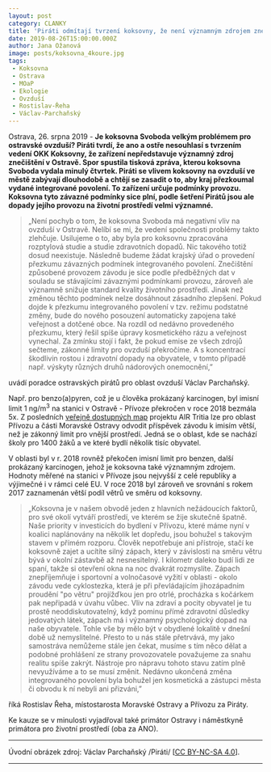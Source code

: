 ```yaml
---
layout: post
category: CLANKY
title: 'Piráti odmítají tvrzení koksovny, že není významným zdrojem znečištění ovzduší v Ostravě'
date: 2019-08-26T15:00:00.000Z
author: Jana Ožanová
image: posts/koksovna_4koure.jpg
tags:
 - Koksovna
 - Ostrava
 - MOaP
 - Ekologie
 - Ovzduší
 - Rostislav-Řeha
 - Václav-Parchaňský
---
```


Ostrava, 26. srpna 2019 - **Je koksovna Svoboda velkým problémem pro ostravské ovzduší? Piráti tvrdí, že ano a ostře nesouhlasí s tvrzením vedení OKK Koksovny, že zařízení nepředstavuje významný zdroj znečištění v Ostravě. Spor spustila tisková zpráva, kterou koksovna Svoboda vydala minulý čtvrtek. Piráti se vlivem koksovny na ovzduší ve městě zabývají dlouhodobě a chtějí se zasadit o to, aby kraj přezkoumal vydané integrované povolení. To zařízení určuje podmínky provozu. Koksovna tyto závazné podmínky sice plní, podle šetření Pirátů jsou ale dopady jejího provozu na životní prostředí velmi významné.**

> „Není pochyb o tom, že koksovna Svoboda má negativní vliv na ovzduší v Ostravě. Nelíbí se mi, že vedení společnosti problémy takto zlehčuje. Usilujeme o to, aby byla pro koksovnu zpracována rozptylová studie a studie zdravotních dopadů. Nic takového totiž dosud neexistuje. Následně budeme žádat krajský úřad o provedení přezkumu závazných podmínek integrovaného povolení. Znečištění způsobené provozem závodu je sice podle předběžných dat v souladu se stávajícími závaznými podmínkami provozu, zároveň ale významně snižuje standard kvality životního prostředí. Jinak než změnou těchto podmínek nelze dosáhnout zásadního zlepšení. Pokud dojde k přezkumu integrovaného povolení v tzv. režimu podstatné změny, bude do nového posouzení automaticky zapojena také veřejnost a dotčené obce. Na rozdíl od nedávno provedeného přezkumu, který řešil spíše úpravy kosmetického rázu a veřejnost vynechal. Za zmínku stojí i fakt, že pokud emise ze všech zdrojů sečteme, zákonné limity pro ovzduší překročíme. A s koncentrací škodlivin rostou i zdravotní dopady na obyvatele, v tomto případě např. výskyty různých druhů nádorových onemocnění,”

uvádí poradce ostravských pirátů pro oblast ovzduší Václav Parchaňský.

Např. pro benzo(a)pyren, což je u člověka prokázaný karcinogen, byl imisní limit 1 ng/m<sup>3</sup> na stanici v Ostravě - Přívoze překročen v roce 2018 bezmála 5x. Z posledních [veřejně dostupných map](https://labgis.vsb.cz/test2/Project/Ostrava) projektu AIR Tritia lze pro oblast Přívozu a části Moravské Ostravy odvodit příspěvek závodu k imisím větší, než je zákonný limit pro vnější prostředí. Jedná se o oblast, kde se nachází školy pro 1400 žáků a ve které bydlí několik tisíc obyvatel.

V oblasti byl v r. 2018 rovněž překočen imisní limit pro benzen, další prokázaný karcinogen, jehož je koksovna také významným zdrojem. Hodnoty měřené na stanici v Přívoze jsou nejvyšší z celé republiky a výjimečné i v rámci celé EU. V roce 2018 byl zároveň ve srovnání s rokem 2017 zaznamenán větší podíl větrů ve směru od koksovny.

>„Koksovna je v našem obvodě jeden z hlavních nežádoucích faktorů, pro své okolí vytváří prostředí, ve kterém se žije skutečně špatně. Naše priority v investicích do bydlení v Přívozu, které máme nyní v koalici naplánovány na několik let dopředu, jsou bohužel s takovým stavem v přímém rozporu. Člověk nepotřebuje ani přístroje, stačí ke koksovně zajet a ucítíte silný zápach, který v závislosti na směru větru bývá v okolní zástavbě až nesnesitelný. I kilometr daleko budí lidi ze spaní, takže si otevření okna na noc dvakrát rozmyslíte. Zápach znepříjemňuje i sportovní a volnočasové vyžití v oblasti - okolo závodu vede cyklostezka, která je při převládajícím jihozápadním proudění "po větru" projížďkou jen pro otrlé, procházka s kočárkem pak nepřipadá v úvahu vůbec. Vliv na zdraví a pocity obyvatel je tu prostě neoddiskutovatelný, když pominu přímé zdravotní důsledky jedovatých látek, zápach má i významný psychologický dopad na naše obyvatele.
Tohle vše by mělo být v obydlené lokalitě v dnešní době už nemyslitelné. Přesto to u nás stále přetrvává, my jako samostráva nemůžeme stále jen čekat, musíme s tím něco dělat a podobné prohlášení ze strany provozovatele považujeme za snahu realitu spíše zakrýt. Nástroje pro nápravu tohoto stavu zatím plně nevyužíváme a to se musí změnit. Nedávno ukončená změna integrovaného povolení byla bohužel jen kosmetická a zástupci města či obvodu k ní nebyli ani přizváni,”

říká Rostislav Řeha, místostarosta Moravské Ostravy a Přívozu za Piráty.

Ke kauze se v minulosti vyjadřoval také primátor Ostravy i náměstkyně primátora pro životní prostředí (oba za ANO).

---

Úvodní obrázek zdroj: Václav Parchaňský /Piráti/ \[[CC BY-NC-SA 4.0](https://creativecommons.org/licenses/by-nc-sa/4.0/deed.cs)\].

- - -
